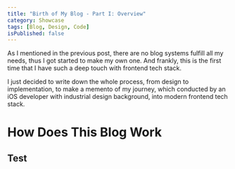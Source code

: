 ```yaml
---
title: "Birth of My Blog - Part I: Overview"
category: Showcase
tags: [Blog, Design, Code]
isPublished: false
---
```


As I mentioned in the previous post, there are no blog systems fulfill all my
needs, thus I got started to make my own one. And frankly, this is the first
time that I have such a deep touch with frontend tech stack. 

I just decided to write down the whole process, from design to implementation,
to make a memento of my journey, which conducted by an iOS developer with
industrial design background, into modern frontend tech stack.

# How Does This Blog Work

## Test
